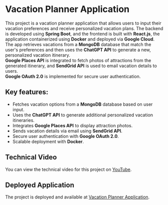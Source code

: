# Vacation Planner Application
This project is a vacation planner application that allows users to input their vacation preferences and receive personalized vacation plans. The backend is developed using **Spring Boot**, and the frontend is built with **React.js**, the application containerized using **Docker** and deployed via **Google Cloud**.  
The app retrieves vacations from a **MongoDB** database that match the user's preferences and then uses the **ChatGPT API** to generate a new, personalized vacation itinerary.  
**Google Places API** is integrated to fetch photos of attractions from the generated itinerary, and **SendGrid API** is used to email vacation details to users.  
**Google OAuth 2.0** is implemented for secure user authentication.
## Key features:
- Fetches vacation options from a **MongoDB** database based on user input.
- Uses the **ChatGPT API** to generate additional personalized vacation itineraries.
- Integrates **Google Places API** to display attraction photos.
- Sends vacation details via email using **SendGrid API**.
- Secure user authentication with **Google OAuth 2.0**.
- Scalable deployment with **Docker**.

## Technical Video
You can view the technical video for this project on [YouTube](https://youtu.be/5VYpn-VjN2g).

## Deployed Application
The project is deployed and available at [Vacation Planner Application](https://vacation-planner-945157224681.me-west1.run.app/).
